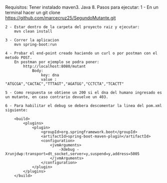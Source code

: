 Requisitos:
    Tener instalado maven3.
    Java 8.
Pasos para ejecutar:
    1 - En un terminal hacer un git clone https://github.com/marcecruz25/SegundoMutante.git

    2 - Estar dentro de la carpeta del proyecto raiz y ejecutar:
        mvn clean install

    3 - Correr la aplicacion
        mvn spring-boot:run

    4 - Probar el end-point creado haciendo un curl o por postman con el metodo POST.
        En postman por ejemplo se podra poner:
            http://localhost:8080/mutant
                Body: 
                    key: dna
                    value : "ATGCGA","CACTAC","TTTAGT","AGATGG","CCTCTA","TCACTT"

    5 - Como respuesta se obtiene un 200 si el dna del humano ingresado es un mutante, en caso contrario devuelve un 403.

    6 - Para habilitar el debug se debera descomentar la linea del pom.xml siguiente:

        <build>
		    <plugins>
			    <plugin>
				    <groupId>org.springframework.boot</groupId>
				    <artifactId>spring-boot-maven-plugin</artifactId>
				    <configuration>
					    <jvmArguments>
						    -Xdebug -Xrunjdwp:transport=dt_socket,server=y,suspend=y,address=5005
					    </jvmArguments>
				    </configuration>
			    </plugin>
		    </plugins>
	    </build>
        
